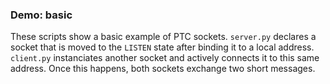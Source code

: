### Demo: basic

These scripts show a basic example of PTC sockets. `server.py` declares a socket that is moved to the `LISTEN` state after binding it to a local address. `client.py` instanciates another socket and actively connects it to this same address. Once this happens, both sockets exchange two short messages.
